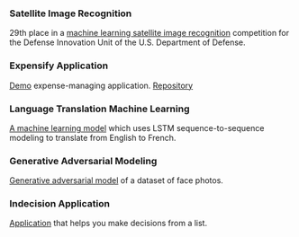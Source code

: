 
### Satellite Image Recognition

29th place in a [machine learning satellite image recognition](https://github.com/caplincapture/satellite_imaging) competition for the Defense Innovation Unit of the U.S. Department of Defense. 

### Expensify Application

[Demo](https://gabriel-expensify.herokuapp.com/) expense-managing application. [Repository](https://github.com/caplincapture/expensify-app)

### Language Translation Machine Learning

[A machine learning model](https://github.com/caplincapture/language-translation) which uses LSTM sequence-to-sequence modeling to translate from English to French.

### Generative Adversarial Modeling

[Generative adversarial model](https://github.com/caplincapture/GAN-mnist-celeb) of a dataset of face photos.

### Indecision Application

[Application](https://github.com/caplincapture/indecision-app) that helps you make decisions from a list.
